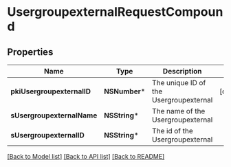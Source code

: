 # UsergroupexternalRequestCompound

## Properties
Name | Type | Description | Notes
------------ | ------------- | ------------- | -------------
**pkiUsergroupexternalID** | **NSNumber*** | The unique ID of the Usergroupexternal | [optional] 
**sUsergroupexternalName** | **NSString*** | The name of the Usergroupexternal | 
**sUsergroupexternalID** | **NSString*** | The id of the Usergroupexternal | 

[[Back to Model list]](../README.md#documentation-for-models) [[Back to API list]](../README.md#documentation-for-api-endpoints) [[Back to README]](../README.md)


